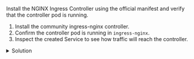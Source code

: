 Install the NGINX Ingress Controller using the official manifest and verify that the controller pod is running.

1. Install the community ingress-nginx controller.
2. Confirm the controller pod is running in `ingress-nginx`.
3. Inspect the created Service to see how traffic will reach the controller.

<details><summary>Solution</summary>
<br>

```bash
# apply the official manifest
kubectl apply -f https://raw.githubusercontent.com/kubernetes/ingress-nginx/main/deploy/static/provider/cloud/deploy.yaml
```{{exec}}

```bash
# wait for the controller pod to be ready
kubectl -n ingress-nginx rollout status deploy/ingress-nginx-controller --timeout=180s
```{{exec}}

```bash
# list controller pods
kubectl -n ingress-nginx get pods -l app.kubernetes.io/component=controller
```{{exec}}

```bash
# inspect the service exposing the controller
kubectl -n ingress-nginx get svc ingress-nginx-controller
```{{exec}}

> Note: In the Killercoda environment the `EXTERNAL-IP` column displays `<pending>` permanently, because there is no external load balancer available. Use the NodePort listed in the service instead when you need to access the controller.

```bash
# change the service type to NodePort so it is reachable
kubectl -n ingress-nginx patch svc ingress-nginx-controller -p {spec:type:NodePort}
```{{exec}}

```bash
# confirm the NodePort that was allocated
kubectl -n ingress-nginx get svc ingress-nginx-controller -o wide
```{{exec}}

```bash
# retrieve the worker node IP and resulting URL
kubectl get nodes -o wide
```{{exec}}

```bash
# curl the controller (replace <node-ip> with the worker IP)
curl -I http://<node-ip>:30000
```{{exec}}


</details>
